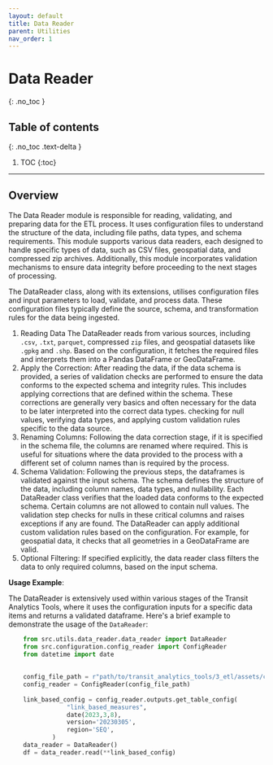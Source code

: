 ```yaml
---
layout: default
title: Data Reader
parent: Utilities
nav_order: 1
---
```

# Data Reader
{: .no_toc }
## Table of contents
{: .no_toc .text-delta }

1. TOC
{:toc}

---

## Overview

The Data Reader module is responsible for reading, validating, and preparing data for the ETL process. It uses configuration files to understand the structure of the data, including file paths, data types, and schema requirements. This module supports various data readers, each designed to handle specific types of data, such as CSV files, geospatial data, and compressed zip archives. Additionally, this module incorporates validation mechanisms to ensure data integrity before proceeding to the next stages of processing.

The DataReader class, along with its extensions, utilises configuration files and input parameters to load, validate, and process data. These configuration files typically define the source, schema, and transformation rules for the data being ingested.

1.	Reading Data 
    The DataReader reads from various sources, including `.csv`, `.txt`, `parquet`, compressed `zip` files, and geospatial datasets like `.gpkg` and `.shp`. Based on the configuration, it fetches the required files and interprets them into a Pandas DataFrame or GeoDataFrame.
2. Apply the Correction:
   After reading the data, if the data schema is provided, a series of validation checks are performed to ensure the data conforms to the expected schema and integrity rules. 
   This includes applying corrections that are defined within the schema. These corrections are generally very basics and often necessary for the data to be later interpreted into the correct data types. checking for null values, verifying data types, and applying custom validation rules specific to the data source.
3. Renaming Columns:
   Following the data correction stage, if it is specified in the schema file, the columns are renamed where required. This is useful for situations where the data provided to the process with a different set of column names than is required by the process.
4. Schema Validation:
   Following the previous steps, the dataframes is validated against the input schema. The schema defines the structure of the data, including column names, data types, and nullability. Each DataReader class verifies that the loaded data conforms to the expected schema. 
   Certain columns are not allowed to contain null values. The validation step checks for nulls in these critical columns and raises exceptions if any are found. The DataReader can apply additional custom validation rules based on the configuration. For example, for geospatial data, it checks that all geometries in a GeoDataFrame are valid.
5. Optional Filtering: 
   If specified explicitly, the data reader class filters the data to only required columns, based on the input schema.  
     

**Usage Example**:


The DataReader is extensively used within various stages of the Transit Analytics Tools, where it uses the configuration inputs for a specific data items and returns a validated dataframe. Here's a brief example to demonstrate the usage of the `DataReader`:

```python
    from src.utils.data_reader.data_reader import DataReader
    from src.configuration.config_reader import ConfigReader
    from datetime import date
    
    
    config_file_path = r"path/to/transit_analytics_tools/3_etl/assets/config_files/config_v2024.0.xx.yaml"
    config_reader = ConfigReader(config_file_path)
    
    link_based_config = config_reader.outputs.get_table_config(
                "link_based_measures",
                date(2023,3,8),
                version='20230305',
                region='SEQ',
            )
    data_reader = DataReader()
    df = data_reader.read(**link_based_config)
```
